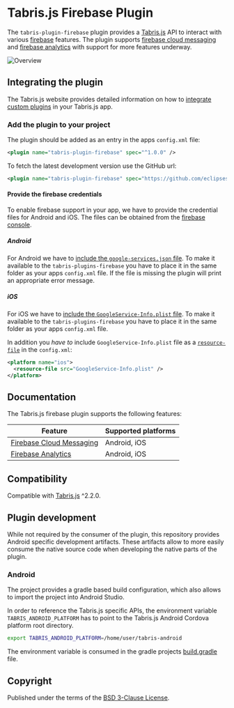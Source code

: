 # Tabris.js Firebase Plugin

The `tabris-plugin-firebase` plugin provides a [Tabris.js](https://tabrisjs.com) API to interact with various [firebase](https://firebase.google.com/) features. The plugin supports [firebase cloud messaging](https://firebase.google.com/docs/cloud-messaging/) and [firebase analytics](https://firebase.google.com/docs/analytics/) with support for more features underway.

![Overview](doc/img/overview.png)

## Integrating the plugin

The Tabris.js website provides detailed information on how to [integrate custom plugins](https://tabrisjs.com/documentation/latest/build#adding-plugins) in your Tabris.js app.

### Add the plugin to your project

The plugin should be added as an entry in the apps `config.xml` file:

```xml
<plugin name="tabris-plugin-firebase" spec="^1.0.0" />
```

To fetch the latest development version use the GitHub url:

```xml
<plugin name="tabris-plugin-firebase" spec="https://github.com/eclipsesource/tabris-plugin-firebase.git" />
```

#### Provide the firebase credentials

To enable firebase support in your app, we have to provide the credential files for Android and iOS. The files can be obtained from the [firebase console](https://console.firebase.google.com).

##### Android

For Android we have to [include the `google-services.json` file](https://firebase.google.com/docs/android/setup#add_firebase_to_your_app). To make it available to the `tabris-plugins-firebase` you have to place it in the same folder as your apps `config.xml` file. If the file is missing the plugin will print an appropriate error message.


##### iOS

For iOS we have to [include the `GoogleService-Info.plist` file](https://firebase.google.com/docs/ios/setup#add_firebase_to_your_app). To make it available to the `tabris-plugins-firebase` you have to place it in the same folder as your apps `config.xml` file.

In addition you _have to_ include `GoogleService-Info.plist` file as a [`resource-file`](https://cordova.apache.org/docs/en/latest/config_ref/#resource-file) in the `config.xml`:

```xml
<platform name="ios">
  <resource-file src="GoogleService-Info.plist" />
</platform>
```

## Documentation

The Tabris.js firebase plugin supports the following features:

Feature | Supported platforms
--- | ---
[Firebase Cloud Messaging](doc/cloud-messaging.md) | Android, iOS
[Firebase Analytics](doc/analytics.md) | Android, iOS

## Compatibility

Compatible with [Tabris.js](https://www.npmjs.com/package/tabris) ^2.2.0.

## Plugin development

While not required by the consumer of the plugin, this repository provides Android specific development artifacts. These artifacts allow to more easily consume the native source code when developing the native parts of the plugin.

### Android

The project provides a gradle based build configuration, which also allows to import the project into Android Studio.

In order to reference the Tabris.js specific APIs, the environment variable `TABRIS_ANDROID_PLATFORM` has to point to the Tabris.js Android Cordova platform root directory.

```bash
export TABRIS_ANDROID_PLATFORM=/home/user/tabris-android
```
 The environment variable is consumed in the gradle projects [build.gradle](project/android/build.gradle) file.

## Copyright

Published under the terms of the [BSD 3-Clause License](LICENSE).
